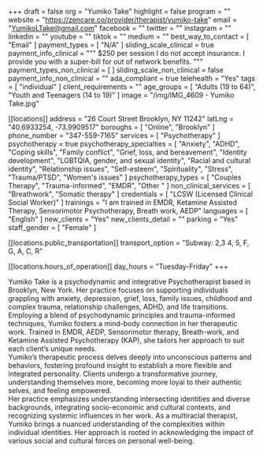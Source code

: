 +++
draft = false
org = "Yumiko Take"
highlight = false
program = ""
website = "https://zencare.co/provider/therapist/yumiko-take"
email = "YumikoLTake@gmail.com"
facebook = ""
twitter = ""
instagram = ""
linkedin = ""
youtube = ""
tiktok = ""
medium = ""
best_way_to_contact = [ "Email" ]
payment_types = [ "N/A" ]
sliding_scale_clinical = true
payment_info_clinical = """
$250 per session
I do not accept insurance. I provide you with a super-bill for out of network benefits.  """
payment_types_non_clinical = [ ]
sliding_scale_non_clinical = false
payment_info_non_clinical = ""
ada_compliant = true
telehealth = "Yes"
tags = [ "individual" ]
client_requirements = ""
age_groups = [ "Adults (19 to 64)", "Youth and Teenagers (14 to 19)" ]
image = "/img/IMG_4609 - Yumiko Take.jpg"

[[locations]]
address = "26 Court Street Brooklyn, NY 11242"
latLng = "40.6933254, -73.9909517"
boroughs = [ "Online", "Brooklyn" ]
phone_number = "347-559-7165"
services = [ "Psychotherapy" ]
psychotherapy = true
psychotherapy_specialties = [
  "Anxiety",
  "ADHD",
  "Coping skills",
  "Family conflict",
  "Grief, loss, and bereavement",
  "Identity development",
  "LGBTQIA, gender, and sexual identity",
  "Racial and cultural identity",
  "Relationship issues",
  "Self-esteem",
  "Spirituality",
  "Stress",
  "Trauma/PTSD",
  "Women's issues"
]
psychotherapy_types = [ "Couples Therapy", "Trauma-informed", "EMDR", "Other " ]
non_clinical_services = [ "Breathwork", "Somatic therapy" ]
credentials = [ "LCSW (Licensed Clinical Social Worker)" ]
trainings = "I am trained in EMDR, Ketamine Assisted Therapy, Sensorimotor Psychotherapy, Breath work, AEDP"
languages = [ "English" ]
new_clients = "Yes"
new_clients_detail = ""
parking = "Yes"
staff_gender = [ "Female" ]

  [[locations.public_transportation]]
  transport_option = "Subway: 2,3 4, 5, F, G, A, C, R"

  [[locations.hours_of_operation]]
  day_hours = "Tuesday-Friday"
+++


Yumiko Take is a psychodynamic and integrative Psychotherapist based in Brooklyn, New York. Her practice focuses on supporting individuals grappling with anxiety, depression, grief, loss, family issues, childhood and complex trauma, relationship challenges, ADHD, and  life transitions. <br>
Employing a blend of psychodynamic principles and trauma-informed techniques, Yumiko fosters a mind-body connection in her therapeutic work. Trained in EMDR, AEDP, Sensorimotor therapy, Breath-work, and Ketamine Assisted Psychotherapy (KAP), she tailors her approach to suit each client’s unique needs. <br>
Yumiko’s therapeutic process delves deeply into unconscious patterns and behaviors, fostering profound insight to establish a more flexible and integrated personality. Clients undergo a transformative journey, understanding themselves more, becoming more loyal to their authentic selves, and feeling empowered. <br>
Her practice emphasizes understanding intersecting identities and diverse backgrounds, integrating socio-economic and cultural contexts, and recognizing systemic influences in her work. As a multiracial therapist, Yumiko brings a nuanced understanding of the complexities within individual identities. Her approach is rooted in acknowledging the impact of various social and cultural forces on personal well-being. <br>
